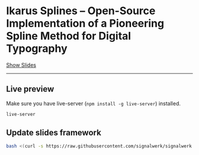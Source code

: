 # Ikarus Splines – Open-Source Implementation of a Pioneering Spline Method for Digital Typography

[Show Slides](https://signalwerk.github.io/talk.ikarus-splines/)

---

## Live preview

Make sure you have live-server (`npm install -g live-server`) installed.

```sh
live-server
```

## Update slides framework

```sh
bash <(curl -s https://raw.githubusercontent.com/signalwerk/signalwerk.slides.md/main/update.sh)
```
